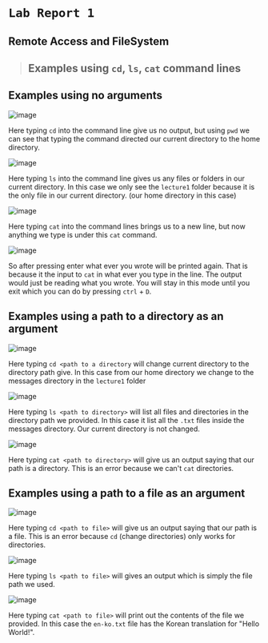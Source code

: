 # `Lab Report 1`

## Remote Access and FileSystem

> ## Examples using `cd`, `ls`, `cat` command lines


## **Examples using no arguments**

![image](https://github.com/m3cortez/cse15l-lab-reports/assets/130080853/514a4b78-7aac-465e-bd7a-9c889ea0cf25)

  Here typing `cd` into the command line give us no output, but using `pwd` we can see that typing the command directed our current directory to the home directory.



![image](https://github.com/m3cortez/cse15l-lab-reports/assets/130080853/4021f54a-a8f3-4bcd-943a-916200d59785)

  Here typing `ls` into the command line gives us any files or folders in our current directory. In this case we only see the `lecture1` folder because it is the only file in our current directory. (our home directory in this case)
  


![image](https://github.com/m3cortez/cse15l-lab-reports/assets/130080853/75d7111d-dbea-4e4a-bf11-1f5e4de7b67e)

  Here typing `cat` into the command lines brings us to a new line, but now anything we type is under this `cat` command. 

![image](https://github.com/m3cortez/cse15l-lab-reports/assets/130080853/4226ae49-4d00-44b6-8432-1df85b49fdf8)

  So after pressing enter what ever you wrote will be printed again. That is because it the input to `cat` in what ever you type in the line. The output would just be reading what you wrote. You will stay in this mode until you exit which you can do by pressing `ctrl` + `D`. 
  
>
  
## **Examples using a path to a directory as an argument**

![image](https://github.com/m3cortez/cse15l-lab-reports/assets/130080853/6bc98983-6927-4dfa-902f-93ec3d88812f)

Here typing `cd <path to a directory` will change current directory to the directory path give. In this case from our home directory we change to the messages directory in the `lecture1` folder 



![image](https://github.com/m3cortez/cse15l-lab-reports/assets/130080853/56ee6178-c88e-4fa7-8fbc-e734b75ea935)

Here typing `ls <path to directory>` will list all files and directories in the directory path we provided. In this case it list all the `.txt` files inside the messages directory. Our current directory is not changed.



![image](https://github.com/m3cortez/cse15l-lab-reports/assets/130080853/b54daa80-6c70-48d3-8f03-16a3364c1920)

Here typing `cat <path to directory>` will give us an output saying that our path is a directory. This is an error because we can't `cat` directories.

>

## **Examples using a path to a file as an argument**

![image](https://github.com/m3cortez/cse15l-lab-reports/assets/130080853/50940d96-5618-44e4-9d00-28ac068107aa)

Here typing `cd <path to file>` will give us an output saying that our path is a file. This is an error because `cd` (change directories) only works for directories.

![image](https://github.com/m3cortez/cse15l-lab-reports/assets/130080853/a739dc95-4480-4512-9974-025c4a603850)

Here typing `ls <path to file>` will gives an output which is simply the file path we used. 

![image](https://github.com/m3cortez/cse15l-lab-reports/assets/130080853/2f292da6-ce18-4435-b4b9-63a8ec751061)

Here typing `cat <path to file>` will print out the contents of the file we provided. In this case the `en-ko.txt` file has the Korean translation for "Hello World!".
